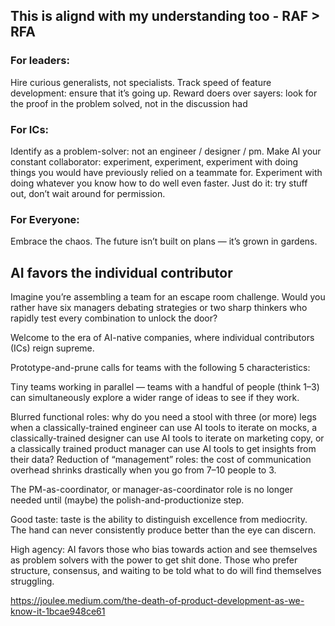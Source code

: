 
## This is alignd with my understanding too - RAF > RFA
### For leaders:

Hire curious generalists, not specialists.
Track speed of feature development: ensure that it’s going up.
Reward doers over sayers: look for the proof in the problem solved, not in the discussion had

### For ICs:

Identify as a problem-solver: not an engineer / designer / pm.
Make AI your constant collaborator: experiment, experiment, experiment with doing things you would have previously relied on a teammate for. Experiment with doing whatever you know how to do well even faster.
Just do it: try stuff out, don’t wait around for permission.

### For Everyone:

Embrace the chaos. The future isn’t built on plans — it’s grown in gardens.

## AI favors the individual contributor

Imagine you’re assembling a team for an escape room challenge. Would you rather have six managers debating strategies or two sharp thinkers who rapidly test every combination to unlock the door?

Welcome to the era of AI-native companies, where individual contributors (ICs) reign supreme.

Prototype-and-prune calls for teams with the following 5 characteristics:

Tiny teams working in parallel — teams with a handful of people (think 1–3) can simultaneously explore a wider range of ideas to see if they work.

Blurred functional roles: why do you need a stool with three (or more) legs when a classically-trained engineer can use AI tools to iterate on mocks, a classically-trained designer can use AI tools to iterate on marketing copy, or a classically trained product manager can use AI tools to get insights from their data?
Reduction of “management” roles: the cost of communication overhead shrinks drastically when you go from 7–10 people to 3. 

The PM-as-coordinator, or manager-as-coordinator role is no longer needed until (maybe) the polish-and-productionize step.

Good taste: taste is the ability to distinguish excellence from mediocrity. The hand can never consistently produce better than the eye can discern.

High agency: AI favors those who bias towards action and see themselves as problem solvers with the power to get shit done. Those who prefer structure, consensus, and waiting to be told what to do will find themselves struggling.

https://joulee.medium.com/the-death-of-product-development-as-we-know-it-1bcae948ce61
